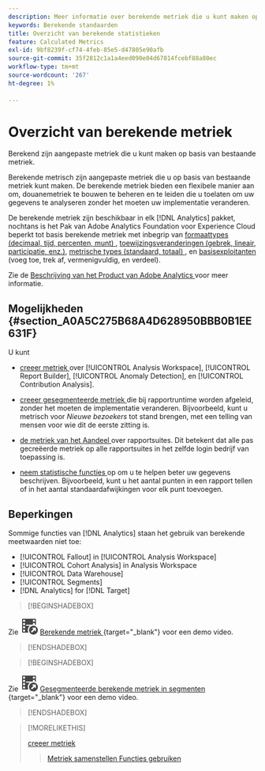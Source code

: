 ```yaml
---
description: Meer informatie over berekende metriek die u kunt maken op basis van bestaande metriek.
keywords: Berekende standaarden
title: Overzicht van berekende statistieken
feature: Calculated Metrics
exl-id: 9bf8239f-cf74-4feb-85e5-d47805e90afb
source-git-commit: 35f2812c1a1a4eed090e04d67014fcebf88a80ec
workflow-type: tm+mt
source-wordcount: '267'
ht-degree: 1%

---
```


# Overzicht van berekende metriek

Berekend zijn aangepaste metriek die u kunt maken op basis van bestaande metriek.

Berekende metrisch zijn aangepaste metriek die u op basis van bestaande metriek kunt maken. De berekende metriek bieden een flexibele manier aan om, douanemetriek te bouwen te beheren en te leiden die u toelaten om uw gegevens te analyseren zonder het moeten uw implementatie veranderen.

De berekende metriek zijn beschikbaar in elk [!DNL Analytics] pakket, nochtans is het Pak van Adobe Analytics Foundation voor Experience Cloud beperkt tot basis berekende metriek met inbegrip van [ formaattypes (decimaal, tijd, percenten, munt) ](/help/components/c-calcmetrics/c-workflow/cm-workflow/c-build-metrics/cm-build-metrics.md), [ toewijzingsveranderingen (gebrek, lineair, participatie, enz.)](/help/components/c-calcmetrics/c-workflow/cm-workflow/c-build-metrics/m-metric-type-alloc.md), [ metrische types (standaard, totaal) ](/help/components/c-calcmetrics/c-workflow/cm-workflow/c-build-metrics/m-metric-type-alloc.md), en [ basisexploitanten ](c-workflow/cm-workflow/c-build-metrics/cm-build-metrics.md#operators) (voeg toe, trek af, vermenigvuldig, en verdeel).


Zie de [ Beschrijving van het Product van Adobe Analytics ](https://helpx.adobe.com/legal/product-descriptions/adobe-analytics.html) voor meer informatie.

<!--
Here is a comparison of calculated metrics and advanced calculated metrics capabilities: 

| [Format types (decimal, time, percent, currency)](/help/components/c-calcmetrics/c-workflow/cm-workflow/c-build-metrics/cm-build-metrics.md)  | ![CheckmarkCircle](/help/assets/icons/CheckmarkCircle.svg)  | ![CheckmarkCircle](/help/assets/icons/CheckmarkCircle.svg)  |
| [Attribution changes (default, linear, participation, etc.)](/help/components/c-calcmetrics/c-workflow/cm-workflow/c-build-metrics/m-metric-type-alloc.md)  | ![CheckmarkCircle](/help/assets/icons/CheckmarkCircle.svg)  | ![CheckmarkCircle](/help/assets/icons/CheckmarkCircle.svg)  |
| [Metric types (standard, total)](/help/components/c-calcmetrics/c-workflow/cm-workflow/c-build-metrics/m-metric-type-alloc.md)  | ![CheckmarkCircle](/help/assets/icons/CheckmarkCircle.svg)  | ![CheckmarkCircle](/help/assets/icons/CheckmarkCircle.svg)  |
|  Basic operators (add, subtract, multiply, divide)  | ![CheckmarkCircle](/help/assets/icons/CheckmarkCircle.svg)  | ![CheckmarkCircle](/help/assets/icons/CheckmarkCircle.svg)  |
| [Apply segments](/help/components/c-calcmetrics/c-workflow/cm-workflow/c-build-metrics/metrics-with-segments.md)  | ![StopCircle](/help/assets/icons/StopCircle.svg)  | Yes  |
| [Basic functions (count, abs value, mean, etc)](/help/components/c-calcmetrics/cm-reference/cm-functions.md)  | No  | Yes  |
| [Advanced functions (regression, if/then, t-score, etc)](/help/components/c-calcmetrics/cm-reference/cm-adv-functions.md)  | No  | Yes  |

-->

## Mogelijkheden {#section_A0A5C275B68A4D628950BBB0B1EE631F}

U kunt

* [ creeer metriek ](/help/components/c-calcmetrics/c-workflow/cm-workflow/cm-workflow.md) over [!UICONTROL Analysis Workspace], [!UICONTROL Report Builder], [!UICONTROL Anomaly Detection], en [!UICONTROL Contribution Analysis].
* [ creeer gesegmenteerde metriek ](/help/components/c-calcmetrics/c-workflow/cm-workflow/c-build-metrics/metrics-with-segments.md) die bij rapportruntime worden afgeleid, zonder het moeten de implementatie veranderen. Bijvoorbeeld, kunt u metrisch voor *Nieuwe bezoekers* tot stand brengen, met een telling van mensen voor wie dit de eerste zitting is.

* [ de metriek van het Aandeel ](/help/components/c-calcmetrics/c-workflow/cm-workflow/cm-sharing.md) over rapportsuites. Dit betekent dat alle pas gecreëerde metriek op alle rapportsuites in het zelfde login bedrijf van toepassing is.

* [ neem statistische functies ](/help/components/c-calcmetrics/cm-reference/cm-adv-functions.md) op om u te helpen beter uw gegevens beschrijven. Bijvoorbeeld, kunt u het aantal punten in een rapport tellen of in het aantal standaardafwijkingen voor elk punt toevoegen.

## Beperkingen

Sommige functies van [!DNL Analytics] staan het gebruik van berekende meetwaarden niet toe:

* [!UICONTROL Fallout] in [!UICONTROL Analysis Workspace]
* [!UICONTROL Cohort Analysis] in Analysis Workspace
* [!UICONTROL Data Warehouse]
* [!UICONTROL Segments]
* [!DNL Analytics] for [!DNL Target]


>[!BEGINSHADEBOX]

Zie ![ VideoCheckedOut ](/help/assets/icons/VideoCheckedOut.svg) [ Berekende metriek ](https://video.tv.adobe.com/v/25407?quality=12&learn=on){target="_blank"} voor een demo video.

>[!ENDSHADEBOX]

>[!BEGINSHADEBOX]

Zie ![ VideoCheckedOut ](/help/assets/icons/VideoCheckedOut.svg) [ Gesegmenteerde berekende metriek in segmenten ](https://video.tv.adobe.com/v/25409?quality=12&learn=on){target="_blank"} voor een demo video.

>[!ENDSHADEBOX]

<!--

Here is a short overview of the [!UICONTROL Calculated metrics] tools: 

|Tool|Capabilities|
|--- |--- |
| [Calculated metric builder](c-workflow/cm-workflow/c-build-metrics/cm-build-metrics.md)| The capabilities are: <ul><li>Create calculated and advanced calculated metrics using advancmd allocation models.</li><li>Add segments inline to metric formulas</li><li>Compare segments in the same report. For example, compare local visitors vs. international visitors.</li><li>Use statistical functions</li><li>Provide detailed metric descriptions (show what it does, where to use it, where NOT to use it)</li><li>Copy definitions into new metrics</li><li>Provide an inline metric preview</li><li>Set metric polarity, which indicates whether it's good or bad if a given custom event (metric) goes up</li><li>Tag metrics</li></ul>|
|Calculated Metric Manager|<ul><li>Share metrics with others</li<li>Approve and curate metrics</li><li>Organize (tag) your metrics so people can find them</li><li>Delete metrics</li><li>Rename metrics</li></ul>|
|Metric Selector rail|Lets you search for and add/apply metrics to the report. You can also change the  sort order (options are: alphabetical, recommended, frequently used, recently used.) In addition, you can filter on Report Suites to show only metrics created in a specific report suite.  To access this Metric Selector, click the Metrics icon  to the left of a report. |
|API for Calculated Metrics|Part of the Adobe Analytics 2.0 API set.|

-->

>[!MORELIKETHIS]
>
>[ creeer metriek ](/help/components/c-calcmetrics/c-workflow/cm-workflow/cm-workflow.md)
>>[Metriek samenstellen ](/help/components/c-calcmetrics/c-workflow/cm-workflow/c-build-metrics/cm-build-metrics.md)
>>[Functies gebruiken ](/help/components/c-calcmetrics/c-workflow/cm-workflow/c-build-metrics/cm-using-functions.md)
>

